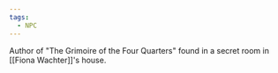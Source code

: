 ```yaml
---
tags:
  - NPC
---
```

Author of "The Grimoire of the Four Quarters" found in a secret room in [[Fiona Wachter]]'s house.